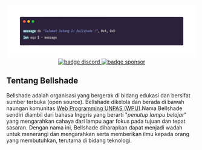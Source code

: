<p align="center">
    <!-- badge koding assembly-->
    <img alt="banner koding" src="src/banner_koding.png"><br>
    <!-- badge discord-->
    <a href="http://discord.gg/S4rrXQU"><img alt="badge discord" src="https://img.shields.io/discord/722002048643497994?color=blue&label=discord&logo=discord&logoColor=white&style=for-the-badge">
    <!-- baddge sponsor-->
    <a href="https://saweria.co/bellshade"><img alt="badge sponsor" src="https://img.shields.io/badge/sponsor-30363D?style=for-the-badge&logo=GitHub-Sponsors&logoColor=#white"></a>
</p>

## Tentang Bellshade
Bellshade adalah organisasi yang bergerak di bidang edukasi dan bersifat sumber terbuka (open source). Bellshade dikelola dan berada di bawah naungan komunitas [Web Programming UNPAS (WPU)](http://discord.gg/S4rrXQU).Nama Bellshade sendiri diambil dari bahasa Inggris yang berarti "_penutup lampu belajar_" yang mengarahkan cahaya dari lampu agar fokus pada tujuan dan tepat sasaran. Dengan nama ini, Bellshade diharapkan dapat menjadi wadah untuk menerangi dan mengarahkan serta memberikan ilmu kepada orang yang membutuhkan, terutama di bidang teknologi.
